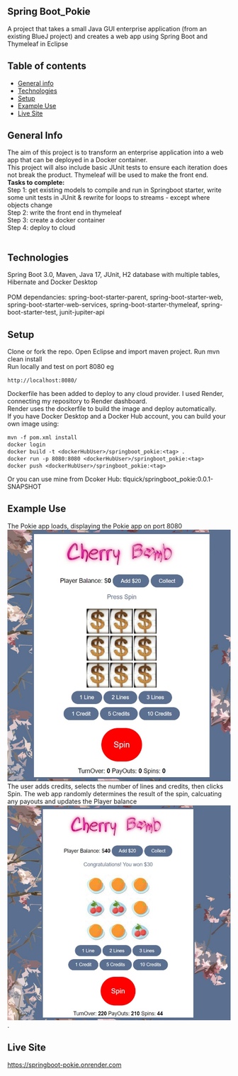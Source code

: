 
## Spring Boot_Pokie
A project that takes a small Java GUI enterprise application (from an existing BlueJ project) and creates a web app using Spring Boot and Thymeleaf in Eclipse
## Table of contents
* [General info](#general-info)
* [Technologies](#technologies)
* [Setup](#setup)
* [Example Use](#example-use)
* [Live Site](#live-site)

## General Info
The aim of this project is to transform an enterprise application into a web app that can be deployed in a Docker container. <br>
This project will also include basic JUnit tests to ensure each iteration does not break the product. Thymeleaf will be used to make the front end. <br>
<b>Tasks to complete: </b><br>
Step 1: get existing models to compile and run in Springboot starter, write some unit tests in JUnit & rewrite for loops to streams - except where objects change<br>
Step 2: write the front end in thymeleaf <br>
Step 3: create a docker container <br>
Step 4: deploy to cloud <br>
<br>
## Technologies
Spring Boot 3.0, Maven, Java 17, JUnit, H2 database with multiple tables, Hibernate and Docker Desktop <br>
<br>
POM dependancies: spring-boot-starter-parent, spring-boot-starter-web, spring-boot-starter-web-services, spring-boot-starter-thymeleaf, spring-boot-starter-test, junit-jupiter-api <br>
## Setup

Clone or fork the repo. Open Eclipse and import maven project. Run mvn clean install <br>
Run locally and test on port 8080 eg 
```
http://localhost:8080/ 
```
Dockerfile has been added to deploy to any cloud provider. I used Render, connecting my repository to Render dashboard. <br >
Render uses the dockerfile to build the image and deploy automatically. <br>
If you have Docker Desktop and a Docker Hub account, you can build your own image using:
```
mvn -f pom.xml install 
docker login
docker build -t <dockerHubUser>/springboot_pokie:<tag> .
docker run -p 8080:8080 <dockerHubUser>/springboot_pokie:<tag>
docker push <dockerHubUser>/springboot_pokie:<tag>

```
Or you can use mine from Dcoker Hub: tlquick/springboot_pokie:0.0.1-SNAPSHOT

## Example Use
The Pokie app loads, displaying the Pokie app on port 8080<br>
![PokieStart](/docs/pokie_load.jpg?raw=true "Home Page") <br>
The user adds credits, selects the number of lines and credits, then clicks Spin.
The web app randomly determines the result of the spin, calcuating any payouts and updates the Player balance
![PokieRun](/docs/pokie_example.jpg?raw=true "Example") <br>. 
## Live Site
https://springboot-pokie.onrender.com <br>
